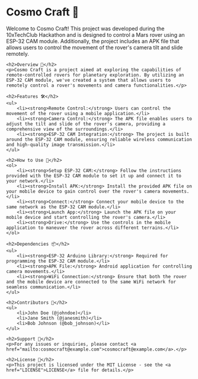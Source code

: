 <!DOCTYPE html>
<html lang="en">
<head>
    <meta charset="UTF-8">
    <meta name="viewport" content="width=device-width, initial-scale=1.0">
    <title>Cosmo Craft</title>
</head>
<body>
    <h1>Cosmo Craft 🚀</h1>
    <p>Welcome to Cosmo Craft! This project was developed during the 10xTechClub Hackathon and is designed to control a Mars rover using an ESP-32 CAM module. Additionally, the project includes an APK file that allows users to control the movement of the rover's camera tilt and slide remotely.</p>

    <h2>Overview 🌌</h2>
    <p>Cosmo Craft is a project aimed at exploring the capabilities of remote-controlled rovers for planetary exploration. By utilizing an ESP-32 CAM module, we've created a system that allows users to remotely control a rover's movements and camera functionalities.</p>

    <h2>Features 🛠️</h2>
    <ul>
        <li><strong>Remote Control:</strong> Users can control the movement of the rover using a mobile application.</li>
        <li><strong>Camera Control:</strong> The APK file enables users to adjust the tilt and slide of the rover's camera, providing a comprehensive view of the surroundings.</li>
        <li><strong>ESP-32 CAM Integration:</strong> The project is built around the ESP-32 CAM module, ensuring reliable wireless communication and high-quality image transmission.</li>
    </ul>

    <h2>How to Use 📲</h2>
    <ol>
        <li><strong>Setup ESP-32 CAM:</strong> Follow the instructions provided with the ESP-32 CAM module to set it up and connect it to your network.</li>
        <li><strong>Install APK:</strong> Install the provided APK file on your mobile device to gain control over the rover's camera movements.</li>
        <li><strong>Connect:</strong> Connect your mobile device to the same network as the ESP-32 CAM module.</li>
        <li><strong>Launch App:</strong> Launch the APK file on your mobile device and start controlling the rover's camera.</li>
        <li><strong>Drive:</strong> Use the controls in the mobile application to maneuver the rover across different terrains.</li>
    </ol>

    <h2>Dependencies 📦</h2>
    <ul>
        <li><strong>ESP-32 Arduino Library:</strong> Required for programming the ESP-32 CAM module.</li>
        <li><strong>APK File:</strong> Android application for controlling camera movements.</li>
        <li><strong>WiFi Connection:</strong> Ensure that both the rover and the mobile device are connected to the same WiFi network for seamless communication.</li>
    </ul>

    <h2>Contributors 👥</h2>
    <ul>
        <li>John Doe (@johndoe)</li>
        <li>Jane Smith (@janesmith)</li>
        <li>Bob Johnson (@bob_johnson)</li>
    </ul>

    <h2>Support 📧</h2>
    <p>For any issues or inquiries, please contact <a href="mailto:cosmocraft@example.com">cosmocraft@example.com</a>.</p>

    <h2>License 📜</h2>
    <p>This project is licensed under the MIT License - see the <a href="LICENSE">LICENSE</a> file for details.</p>
</body>
</html>
